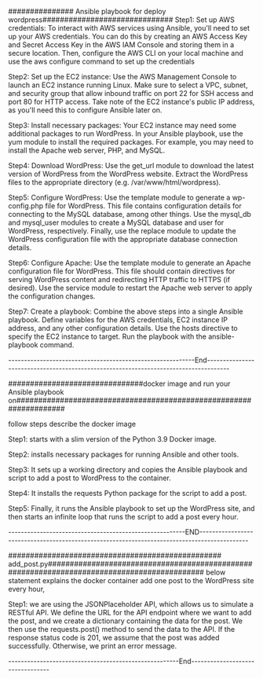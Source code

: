 ############### Ansible playbook for deploy wordpress##############################
Step1: Set up AWS credentials: To interact with AWS services using Ansible, you'll need to set up your AWS credentials. You can do this by creating an AWS Access Key and Secret Access Key in the AWS IAM Console and storing them in a secure location. Then, configure the AWS CLI on your local machine and use the aws configure command to set up the credentials

Step2: Set up the EC2 instance: Use the AWS Management Console to launch an EC2 instance running Linux. Make sure to select a VPC, subnet, and security group that allow inbound traffic on port 22 for SSH access and port 80 for HTTP access. Take note of the EC2 instance's public IP address, as you'll need this to configure Ansible later on.

Step3: Install necessary packages: Your EC2 instance may need some additional packages to run WordPress. In your Ansible playbook, use the yum module to install the required packages. For example, you may need to install the Apache web server, PHP, and MySQL.

Step4: Download WordPress: Use the get_url module to download the latest version of WordPress from the WordPress website. Extract the WordPress files to the appropriate directory (e.g. /var/www/html/wordpress).

Step5: Configure WordPress: Use the template module to generate a wp-config.php file for WordPress. This file contains configuration details for connecting to the MySQL database, among other things. Use the mysql_db and mysql_user modules to create a MySQL database and user for WordPress, respectively. Finally, use the replace module to update the WordPress configuration file with the appropriate database connection details.

Step6: Configure Apache: Use the template module to generate an Apache configuration file for WordPress. This file should contain directives for serving WordPress content and redirecting HTTP traffic to HTTPS (if desired). Use the service module to restart the Apache web server to apply the configuration changes.

Step7: Create a playbook: Combine the above steps into a single Ansible playbook. Define variables for the AWS credentials, EC2 instance IP address, and any other configuration details. Use the hosts directive to specify the EC2 instance to target. Run the playbook with the ansible-playbook command.

-----------------------------------------------------------End-------------------------------------------------------------------------------------

###############################docker image and run your Ansible playbook on###################################################################

follow steps describe the docker image

Step1: starts with a slim version of the Python 3.9 Docker image.

Step2: installs necessary packages for running Ansible and other tools.

Step3: It sets up a working directory and copies the Ansible playbook and script to add a post to WordPress to the container.

Step4: It installs the requests Python package for the script to add a post.

Step5: Finally, it runs the Ansible playbook to set up the WordPress site, and then starts an infinite loop that runs the script to add a post every hour.


--------------------------------------------------------END---------------------------------------------------------------------------------------------

################################################# add_post.py############################################################################################
below statement explains the docker container add one post to the WordPress site every hour,

Step1: we are using the JSONPlaceholder API, which allows us to simulate a RESTful API. We define the URL for the API endpoint where we want to add the post, and we create a dictionary containing the data for the post. We then use the requests.post() method to send the data to the API. If the response status code is 201, we assume that the post was added successfully. Otherwise, we print an error message.


------------------------------------------------------End---------------------------------

